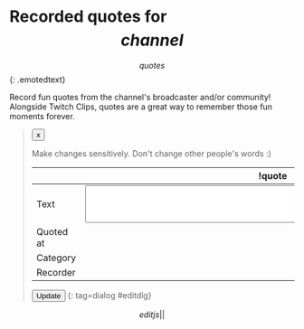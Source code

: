 # Recorded quotes for $$channel$$

$$quotes$$
{: .emotedtext}

Record fun quotes from the channel's broadcaster and/or community! Alongside
Twitch Clips, quotes are a great way to remember those fun moments forever.

> <button type=button class=dialog_cancel>x</button>
>
> Make changes sensitively. Don't change other people's words :)
>
> &nbsp;    | !quote <span id=idx></span>
> ----------|-----------
> Text      | <textarea id=text rows=4 cols=80></textarea>
> Quoted at | <span id=timestamp></span>
> Category  | <span id=category></span>
> Recorder  | <span id=recorder></span>
>
> <button type=button id=update>Update</button>
{: tag=dialog #editdlg}

$$editjs||$$
